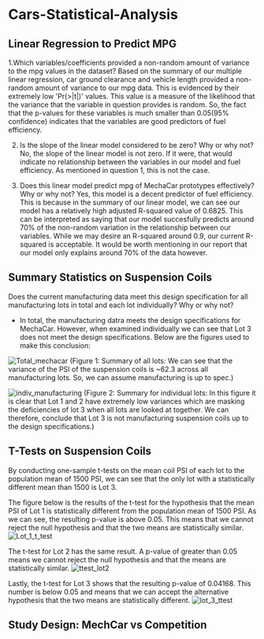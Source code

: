 # Cars-Statistical-Analysis

## Linear Regression to Predict MPG
1.Which variables/coefficients provided a non-random amount of variance to the mpg values in the dataset?
Based on the summary of our multiple linear regression, car ground clearance and vehicle length provided a non-random amount of variance to our mpg data. This is evidenced by their extremely low 'Pr(>|t|)' values. This value is a measure of the likelihood that the variance that the variable in question provides is random. So, the fact that the p-values for these variables is much smaller than 0.05(95% confidence) indicates that the variables are good predictors of fuel efficiency.  

2. Is the slope of the linear model considered to be zero? Why or why not?
No, the slope of the linear model is not zero. If it were, that would indicate no relationship between the variables in our model and fuel efficiency. As mentioned in question 1, this is not the case.

3. Does this linear model predict mpg of MechaCar prototypes effectively? Why or why not?
Yes, this model is a decent predictor of fuel efficiency. This is because in the summary of our linear model, we can see our model has a relatively high adjusted R-squared value of 0.6825. This can be interpreted as saying that our model succesfully predicts around 70% of the non-random variation in the relationship between our variables. While we may desire an R-squared around 0.9, our current R-squared is acceptable. It would be worth mentioning in our report that our model only explains around 70% of the data however.

## Summary Statistics on Suspension Coils
Does the current manufacturing data meet this design specification for all manufacturing lots in total and each lot individually? Why or why not?
- In total, the manufacturing datra meets the design specifications for MechaCar. However, when examined individually we can see that Lot 3 does not meet the design specifications. Below are the figures used to make this conclusion:

![Total_mechacar](https://user-images.githubusercontent.com/93050931/154864974-eaf64d83-b989-4c6f-9500-7c7035931482.png)
(Figure 1: Summary of all lots: We can see that the variance of the PSI of the suspension coils is ~62.3 across all manufacturing lots. So, we can assume manufacturing is up to spec.)

![indiv_manufacturing](https://user-images.githubusercontent.com/93050931/154865057-185aa6af-d18c-4af3-b301-8a987c8721e8.png)
(Figure 2: Summary for individual lots: In this figure it is clear that Lot 1 and 2 have extremely low variances which are masking the deficiencies of lot 3 when all lots are looked at together. We can therefore, conclude that Lot 3 is not manufacturing suspension coils up to the design specifications.)


## T-Tests on Suspension Coils
By conducting one-sample t-tests on the mean coil PSI of each lot to the population mean of 1500 PSI, we can see that the only lot with a statistically different mean than 1500 is Lot 3.

The figure below is the results of the t-test for the hypothesis that the mean PSI of Lot 1 is statistically different from the population mean of 1500 PSI. As we can see, the resulting p-value is above 0.05. This means that we cannot reject the null hypothesis and that the two means are statistically similar.
![Lot_1_t_test](https://user-images.githubusercontent.com/93050931/154866056-a37e693e-c0ff-4908-a3d9-664c2df39b2a.png)

The t-test for Lot 2 has the same result. A p-value of greater than 0.05 means we cannot reject the null hypothesis and that the means are statistically similar.
![ttest_lot2](https://user-images.githubusercontent.com/93050931/154866182-60584207-6645-4638-81a3-2a5d7c4b16e0.png)

Lastly, the t-test for Lot 3 shows that the resulting p-value of 0.04168. This number is below 0.05 and means that we can accept the alternative hypothesis that the two means are statistically different.
![lot_3_ttest](https://user-images.githubusercontent.com/93050931/154866235-422c41a1-dd4b-4634-bcbf-aed8f76f1e9d.png)




## Study Design: MechCar vs Competition

